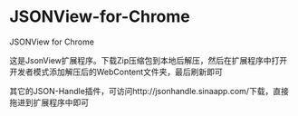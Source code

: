 # JSONView-for-Chrome
JSONView for Chrome

这是JsonView扩展程序。下载Zip压缩包到本地后解压，然后在扩展程序中打开开发者模式添加解压后的WebContent文件夹，最后刷新即可

其它的JSON-Handle插件，可访问http://jsonhandle.sinaapp.com/下载，直接拖进到扩展程序中即可
